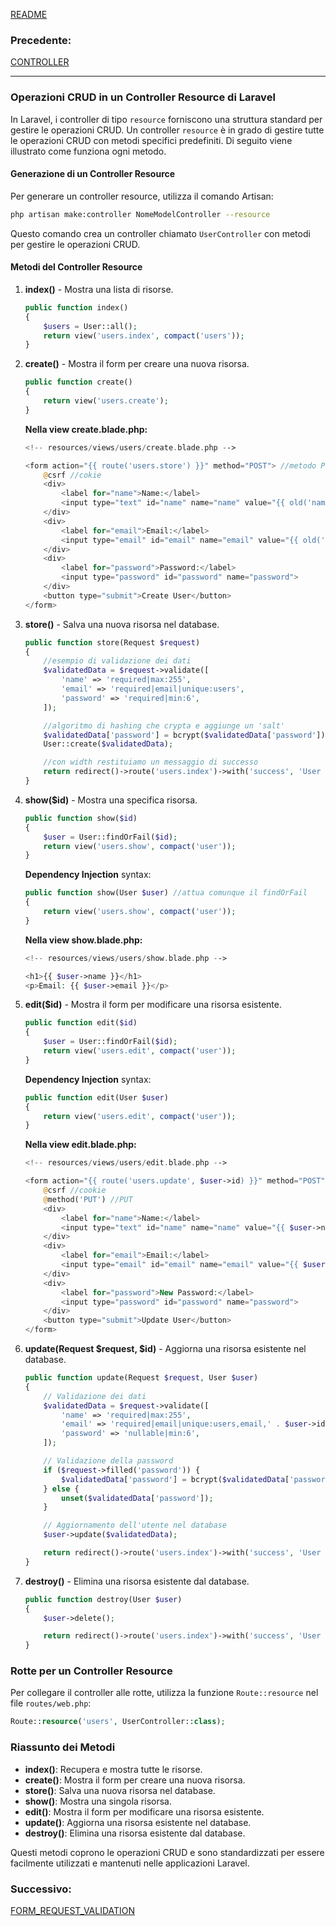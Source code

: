[README](../README.md)<br>
### **Precedente:**
[CONTROLLER](CONTROLLER.md)

---

### Operazioni CRUD in un Controller Resource di Laravel

In Laravel, i controller di tipo `resource` forniscono una struttura standard per gestire le operazioni CRUD. Un controller `resource` è in grado di gestire tutte le operazioni CRUD con metodi specifici predefiniti. Di seguito viene illustrato come funziona ogni metodo.

#### Generazione di un Controller Resource

Per generare un controller resource, utilizza il comando Artisan:

```bash
php artisan make:controller NomeModelController --resource
```

Questo comando crea un controller chiamato `UserController` con metodi per gestire le operazioni CRUD.

#### Metodi del Controller Resource

1. **index()** - Mostra una lista di risorse.

    ```php
    public function index()
    {
        $users = User::all();
        return view('users.index', compact('users'));
    }
    ```

2. **create()** - Mostra il form per creare una nuova risorsa.

    ```php
    public function create()
    {
        return view('users.create');
    }
    ```

    **Nella view create.blade.php:**
    ```php
    <!-- resources/views/users/create.blade.php -->

    <form action="{{ route('users.store') }}" method="POST"> //metodo POST
        @csrf //cokie
        <div>
            <label for="name">Name:</label>
            <input type="text" id="name" name="name" value="{{ old('name') }}">
        </div>
        <div>
            <label for="email">Email:</label>
            <input type="email" id="email" name="email" value="{{ old('email') }}">
        </div>
        <div>
            <label for="password">Password:</label>
            <input type="password" id="password" name="password">
        </div>
        <button type="submit">Create User</button>
    </form>

    ```

3. **store()** - Salva una nuova risorsa nel database.

    ```php
    public function store(Request $request)
    {
        //esempio di validazione dei dati
        $validatedData = $request->validate([
            'name' => 'required|max:255',
            'email' => 'required|email|unique:users',
            'password' => 'required|min:6',
        ]);

        //algoritmo di hashing che crypta e aggiunge un 'salt'
        $validatedData['password'] = bcrypt($validatedData['password']);
        User::create($validatedData);

        //con width restituiamo un messaggio di successo
        return redirect()->route('users.index')->with('success', 'User created successfully.');
    }
    ```

4. **show($id)** - Mostra una specifica risorsa.

    ```php
    public function show($id)
    {
        $user = User::findOrFail($id);
        return view('users.show', compact('user'));
    }
    ```

    **Dependency Injection** syntax: 
    ```php
    public function show(User $user) //attua comunque il findOrFail
    {
        return view('users.show', compact('user'));
    }
    ```
    **Nella view show.blade.php:**
    ```php
    <!-- resources/views/users/show.blade.php -->

    <h1>{{ $user->name }}</h1>
    <p>Email: {{ $user->email }}</p>

    ```


5. **edit($id)** - Mostra il form per modificare una risorsa esistente.

    ```php
    public function edit($id)
    {
        $user = User::findOrFail($id);
        return view('users.edit', compact('user'));
    }
    ```

    **Dependency Injection** syntax: 
    ```php
    public function edit(User $user)
    {
        return view('users.edit', compact('user'));
    }
    ```

    **Nella view edit.blade.php:**
    ```php
    <!-- resources/views/users/edit.blade.php -->

    <form action="{{ route('users.update', $user->id) }}" method="POST"> //POST
        @csrf //cookie
        @method('PUT') //PUT
        <div>
            <label for="name">Name:</label>
            <input type="text" id="name" name="name" value="{{ $user->name }}">
        </div>
        <div>
            <label for="email">Email:</label>
            <input type="email" id="email" name="email" value="{{ $user->email }}">
        </div>
        <div>
            <label for="password">New Password:</label>
            <input type="password" id="password" name="password">
        </div>
        <button type="submit">Update User</button>
    </form>

    ```

6. **update(Request $request, $id)** - Aggiorna una risorsa esistente nel database.

    ```php
    public function update(Request $request, User $user)
    {
        // Validazione dei dati
        $validatedData = $request->validate([
            'name' => 'required|max:255',
            'email' => 'required|email|unique:users,email,' . $user->id,
            'password' => 'nullable|min:6',
        ]);

        // Validazione della password
        if ($request->filled('password')) {
            $validatedData['password'] = bcrypt($validatedData['password']);
        } else {
            unset($validatedData['password']);
        }

        // Aggiornamento dell'utente nel database
        $user->update($validatedData);

        return redirect()->route('users.index')->with('success', 'User updated successfully.');
    }

    ```

7. **destroy()** - Elimina una risorsa esistente dal database.

    ```php
    public function destroy(User $user)
    {
        $user->delete();

        return redirect()->route('users.index')->with('success', 'User deleted successfully.');
    }
    ```

### Rotte per un Controller Resource

Per collegare il controller alle rotte, utilizza la funzione `Route::resource` nel file `routes/web.php`:

```php
Route::resource('users', UserController::class);
```

### Riassunto dei Metodi

- **index()**: Recupera e mostra tutte le risorse.
- **create()**: Mostra il form per creare una nuova risorsa.
- **store()**: Salva una nuova risorsa nel database.
- **show()**: Mostra una singola risorsa.
- **edit()**: Mostra il form per modificare una risorsa esistente.
- **update()**: Aggiorna una risorsa esistente nel database.
- **destroy()**: Elimina una risorsa esistente dal database.

Questi metodi coprono le operazioni CRUD e sono standardizzati per essere facilmente utilizzati e mantenuti nelle applicazioni Laravel.

### **Successivo:**
[FORM_REQUEST_VALIDATION](FORM_REQUEST_VALIDATION.md)
